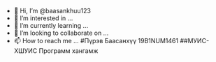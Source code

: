 - 👋 Hi, I’m @baasankhuu123
- 👀 I’m interested in ...
- 🌱 I’m currently learning ...
- 💞️ I’m looking to collaborate on ...
- 📫 How to reach me ...
#Пүрэв Баасанхүү 19B1NUM1461
##МУИС-ХШУИС Программ хангамж
<!---
baasankhuu123/baasankhuu123 is a ✨ special ✨ repository because its `README.md` (this file) appears on your GitHub profile.
You can click the Preview link to take a look at your changes.
--->
